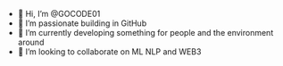 - 👋 Hi, I’m @GOCODE01
- 👀 I’m passionate building in GitHub
- 🌱 I’m currently developing something for people and the environment around
- 💞️ I’m looking to collaborate on ML NLP and WEB3

<!---
GOCODE01/GOCODE01 is a ✨ special ✨ repository because its `README.md` (this file) appears on your GitHub profile.
You can click the Preview link to take a look at your changes.
--->
